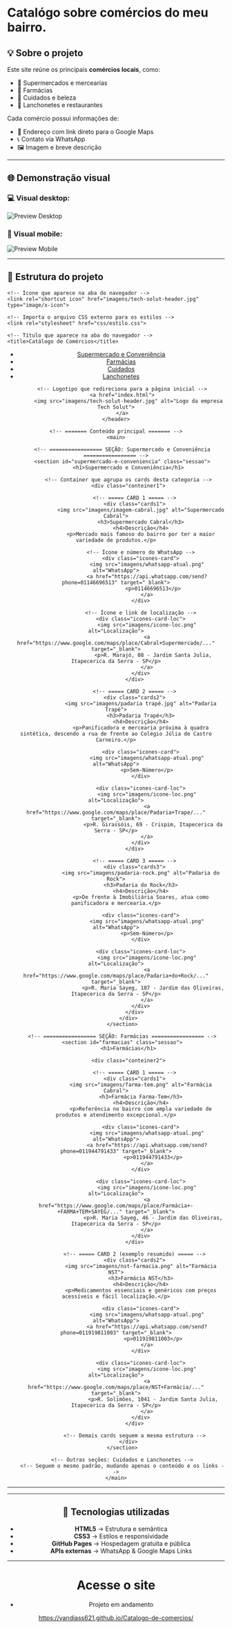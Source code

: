 # Catalógo sobre comércios do meu bairro. #
## 💡 Sobre o projeto

Este site reúne os principais **comércios locais**, como:
- 🛒 Supermercados e mercearias  
- 💊 Farmácias  
- 💅 Cuidados e beleza  
- 🍔 Lanchonetes e restaurantes  

Cada comércio possui informações de:
- 📍 Endereço com link direto para o Google Maps  
- 📞 Contato via WhatsApp  
- 🖼️ Imagem e breve descrição  

---

## 🌐 Demonstração visual

### 💻 Visual  desktop:
![Preview Desktop](imagens/visual-desktop.png)

### 📱 Visual mobile:
![Preview Mobile](imagens/visual-mobille.png)


---

## 🧱 Estrutura do projeto

<!DOCTYPE html>
<html lang="pt-br"> <!-- Define o idioma da página como português do Brasil -->
<head>
    <meta charset="UTF-8"> <!-- Define o conjunto de caracteres (acentuação e símbolos) -->
    <meta name="viewport" content="width=device-width, initial-scale=1.0"> <!-- Torna o site responsivo em dispositivos móveis -->
    
    <!-- Ícone que aparece na aba do navegador -->
    <link rel="shortcut icon" href="imagens/tech-solut-header.jpg" type="image/x-icon">
    
    <!-- Importa o arquivo CSS externo para os estilos -->
    <link rel="stylesheet" href="css/estilo.css">
    
    <!-- Título que aparece na aba do navegador -->
    <title>Catálogo de Comércios</title>
</head>

<body>
    <!-- ======= Cabeçalho fixo com navegação ======= -->
    <header>
        <!-- Menu de navegação com âncoras que levam às seções da página -->
        <nav>
            <ul>
                <li><a href="#supermercado-e-conveniencia">Supermercado e Conveniência</a></li>
                <li><a href="#farmacias">Farmácias</a></li>
                <li><a href="#cuidados">Cuidados</a></li>
                <li><a href="#lanchonetes">Lanchonetes</a></li>
            </ul>
        </nav>

        <!-- Logotipo que redireciona para a página inicial -->
        <a href="index.html">
            <img src="imagens/tech-solut-header.jpg" alt="Logo da empresa Tech Solut">
        </a>
    </header>

    <!-- ======= Conteúdo principal ======= -->
    <main>

        <!-- ================= SEÇÃO: Supermercado e Conveniência ================= -->
        <section id="supermercado-e-conveniencia" class="sessao">
            <h1>Supermercado e Conveniência</h1>

            <!-- Container que agrupa os cards desta categoria -->
            <div class="conteiner1">

                <!-- ===== CARD 1 ===== -->
                <div class="cards1">
                    <img src="imagens/imagem-cabral.jpg" alt="Supermercado Cabral">
                    <h3>Supermercado Cabral</h3>
                    <h4>Descrição</h4>
                    <p>Mercado mais famoso do bairro por ter a maior variedade de produtos.</p>
                    
                    <!-- Ícone e número do WhatsApp -->
                    <div class="icones-card">
                        <img src="imagens/whatsapp-atual.png" alt="WhatsApp">
                        <a href="https://api.whatsapp.com/send?phone=01146696513" target="_blank">
                            <p>01146696513</p>
                        </a>
                    </div>

                    <!-- Ícone e link de localização -->
                    <div class="icones-card-loc">
                        <img src="imagens/icone-loc.png" alt="Localização">
                        <a href="https://www.google.com/maps/place/Cabral+Supermercado/..." target="_blank">
                            <p>R. Marajó, 08 - Jardim Santa Julia, Itapecerica da Serra - SP</p>
                        </a>
                    </div>
                </div>

                <!-- ===== CARD 2 ===== -->
                <div class="cards2">
                    <img src="imagens/padaria trapé.jpg" alt="Padaria Trapé">
                    <h3>Padaria Trapé</h3>
                    <h4>Descrição</h4>
                    <p>Panificadora e mercearia próxima à quadra sintética, descendo a rua de frente ao Colégio Júlia de Castro Carneiro.</p>
                    
                    <div class="icones-card">
                        <img src="imagens/whatsapp-atual.png" alt="WhatsApp">
                        <p>Sem-Número</p>
                    </div>

                    <div class="icones-card-loc">
                        <img src="imagens/icone-loc.png" alt="Localização">
                        <a href="https://www.google.com/maps/place/Padaria+Trape/..." target="_blank">
                            <p>R. Girassóis, 69 - Crispim, Itapecerica da Serra - SP</p>
                        </a>
                    </div>
                </div>

                <!-- ===== CARD 3 ===== -->
                <div class="cards3">
                    <img src="imagens/padaria-rock.png" alt="Padaria do Rock">
                    <h3>Padaria do Rock</h3>
                    <h4>Descrição</h4>
                    <p>De frente à Imobiliária Soares, atua como panificadora e mercearia.</p>

                    <div class="icones-card">
                        <img src="imagens/whatsapp-atual.png" alt="WhatsApp">
                        <p>Sem-Número</p>
                    </div>

                    <div class="icones-card-loc">
                        <img src="imagens/icone-loc.png" alt="Localização">
                        <a href="https://www.google.com/maps/place/Padaria+do+Rock/..." target="_blank">
                            <p>R. Maria Sayeg, 187 - Jardim das Oliveiras, Itapecerica da Serra - SP</p>
                        </a>
                    </div>
                </div>
            </div>
        </section>

        <!-- ================= SEÇÃO: Farmácias ================= -->
        <section id="farmacias" class="sessao">
            <h1>Farmácias</h1>

            <div class="conteiner2">

                <!-- ===== CARD 1 ===== -->
                <div class="cards1">
                    <img src="imagens/farma-tem.png" alt="Farmácia Cabral">
                    <h3>Farmácia Farma-Tem</h3>
                    <h4>Descrição</h4>
                    <p>Referência no bairro com ampla variedade de produtos e atendimento excepcional.</p>

                    <div class="icones-card">
                        <img src="imagens/whatsapp-atual.png" alt="WhatsApp">
                        <a href="https://api.whatsapp.com/send?phone=011944791433" target="_blank">
                            <p>011944791433</p>
                        </a>
                    </div>

                    <div class="icones-card-loc">
                        <img src="imagens/icone-loc.png" alt="Localização">
                        <a href="https://www.google.com/maps/place/Farmácia+-+FARMA+TEM+SAYEG/..." target="_blank">
                            <p>R. Maria Sayeg, 46 - Jardim das Oliveiras, Itapecerica da Serra - SP</p>
                        </a>
                    </div>
                </div>

                <!-- ===== CARD 2 (exemplo resumido) ===== -->
                <div class="cards2">
                    <img src="imagens/nst-farmacia.png" alt="Farmácia NST">
                    <h3>Farmácia NST</h3>
                    <h4>Descrição</h4>
                    <p>Medicamentos essenciais e genéricos com preços acessíveis e fácil localização.</p>

                    <div class="icones-card">
                        <img src="imagens/whatsapp-atual.png" alt="WhatsApp">
                        <a href="https://api.whatsapp.com/send?phone=011919811003" target="_blank">
                            <p>011919811003</p>
                        </a>
                    </div>

                    <div class="icones-card-loc">
                        <img src="imagens/icone-loc.png" alt="Localização">
                        <a href="https://www.google.com/maps/place/NST+Farmácia/..." target="_blank">
                            <p>R. Solimões, 1041 - Jardim Santa Julia, Itapecerica da Serra - SP</p>
                        </a>
                    </div>
                </div>

                <!-- Demais cards seguem a mesma estrutura -->
            </div>
        </section>

        <!-- Outras seções: Cuidados e Lanchonetes -->
        <!-- Seguem o mesmo padrão, mudando apenas o conteúdo e os links -->
    </main>
</body>
</html>

---


---

## 🧠 Tecnologias utilizadas

- **HTML5** → Estrutura e semântica  
- **CSS3** → Estilos e responsividade  
- **GitHub Pages** → Hospedagem gratuita e pública  
- **APIs externas** → WhatsApp & Google Maps Links  

---

# Acesse o site #

* Projeto em andamento 

https://yandiass621.github.io/Catalogo-de-comercios/
